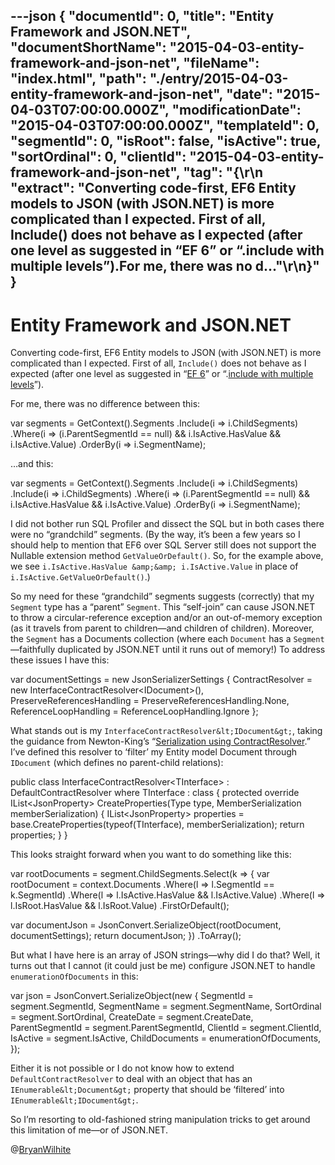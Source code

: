 ---json
{
  "documentId": 0,
  "title": "Entity Framework and JSON.NET",
  "documentShortName": "2015-04-03-entity-framework-and-json-net",
  "fileName": "index.html",
  "path": "./entry/2015-04-03-entity-framework-and-json-net",
  "date": "2015-04-03T07:00:00.000Z",
  "modificationDate": "2015-04-03T07:00:00.000Z",
  "templateId": 0,
  "segmentId": 0,
  "isRoot": false,
  "isActive": true,
  "sortOrdinal": 0,
  "clientId": "2015-04-03-entity-framework-and-json-net",
  "tag": "{\r\n  \"extract\": \"Converting code-first, EF6 Entity models to JSON (with JSON.NET) is more complicated than I expected. First of all, Include() does not behave as I expected (after one level as suggested in “EF 6” or “.include with multiple levels”).For me, there was no d...\"\r\n}"
}
---

# Entity Framework and JSON.NET

Converting code-first, EF6 Entity models to JSON (with JSON.NET) is more complicated than I expected. First of all, `Include()` does not behave as I expected (after one level as suggested in “[EF 6](https://entityframework.codeplex.com/workitem/2256)” or “.[include with multiple levels](https://entityframework.codeplex.com/discussions/436875)”).

For me, there was no difference between this:

var segments = GetContext().Segments
        .Include(i =&gt; i.ChildSegments)
        .Where(i =&gt; (i.ParentSegmentId == null) &amp;&amp; i.IsActive.HasValue &amp;&amp; i.IsActive.Value)
        .OrderBy(i =&gt; i.SegmentName);

…and this:

var segments = GetContext().Segments
        .Include(i =&gt; i.ChildSegments)
        .Include(i =&gt; i.ChildSegments)
        .Where(i =&gt; (i.ParentSegmentId == null) &amp;&amp; i.IsActive.HasValue &amp;&amp; i.IsActive.Value)
        .OrderBy(i =&gt; i.SegmentName);

I did not bother run SQL Profiler and dissect the SQL but in both cases there were no “grandchild” segments. (By the way, it’s been a few years so I should help to mention that EF6 over SQL Server still does not support the Nullable extension method `GetValueOrDefault()`. So, for the example above, we see `i.IsActive.HasValue &amp;&amp; i.IsActive.Value` in place of `i.IsActive.GetValueOrDefault()`.)

So my need for these “grandchild” segments suggests (correctly) that my `Segment` type has a “parent” `Segment`. This “self-join” can cause JSON.NET to throw a circular-reference exception and/or an out-of-memory exception (as it travels from parent to children—and children of children). Moreover, the `Segment` has a Documents collection (where each `Document` has a `Segment`—faithfully duplicated by JSON.NET until it runs out of memory!) To address these issues I have this:

var documentSettings = new JsonSerializerSettings
    {
        ContractResolver = new InterfaceContractResolver&lt;IDocument&gt;(),
        PreserveReferencesHandling = PreserveReferencesHandling.None,
        ReferenceLoopHandling = ReferenceLoopHandling.Ignore
    };

What stands out is my `InterfaceContractResolver&lt;IDocument&gt;`, taking the guidance from Newton-King’s “[Serialization using ContractResolver](http://www.newtonsoft.com/json/help/html/ContractResolver.htm).” I’ve defined this resolver to ‘filter’ my Entity model Document through `IDocument` (which defines no parent-child relations):

public class InterfaceContractResolver&lt;TInterface&gt; : DefaultContractResolver where TInterface : class
    {
        protected override IList&lt;JsonProperty&gt; CreateProperties(Type type, MemberSerialization memberSerialization)
        {
            IList&lt;JsonProperty&gt; properties = base.CreateProperties(typeof(TInterface), memberSerialization);
            return properties;
        }
    }

This looks straight forward when you want to do something like this:

var rootDocuments = segment.ChildSegments.Select(k =&gt;
    {
        var rootDocument = context.Documents
            .Where(l =&gt; l.SegmentId == k.SegmentId)
            .Where(l =&gt; l.IsActive.HasValue &amp;&amp; l.IsActive.Value)
            .Where(l =&gt; l.IsRoot.HasValue &amp;&amp; l.IsRoot.Value)
            .FirstOrDefault();

var documentJson = JsonConvert.SerializeObject(rootDocument, documentSettings);
        return documentJson;
    })
    .ToArray();

But what I have here is an array of JSON strings—why did I do that? Well, it turns out that I cannot (it could just be me) configure JSON.NET to handle `enumerationOfDocuments` in this:

var json = JsonConvert.SerializeObject(new
    {
        SegmentId = segment.SegmentId,
        SegmentName = segment.SegmentName,
        SortOrdinal = segment.SortOrdinal,
        CreateDate = segment.CreateDate,
        ParentSegmentId = segment.ParentSegmentId,
        ClientId = segment.ClientId,
        IsActive = segment.IsActive,
        ChildDocuments = enumerationOfDocuments,
    });

Either it is not possible or I do not know how to extend `DefaultContractResolver` to deal with an object that has an `IEnumerable&lt;Document&gt;` property that should be ‘filtered’ into `IEnumerable&lt;IDocument&gt;`.

So I’m resorting to old-fashioned string manipulation tricks to get around this limitation of me—or of JSON.NET.

@[BryanWilhite](https://twitter.com/BryanWilhite)
